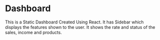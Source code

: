 # Dashboard
This is a Static Dashboard Created Using React.
It has Sidebar which displays the features shown to the user.
It shows the rate and status of the sales, income and products.